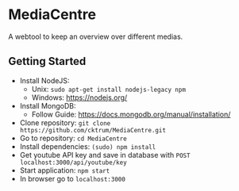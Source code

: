 # MediaCentre
A webtool to keep an overview over different medias.

## Getting Started
- Install NodeJS: 
  - Unix: ``sudo apt-get install nodejs-legacy npm``
  - Windows: https://nodejs.org/
- Install MongoDB:
  - Follow Guide: https://docs.mongodb.org/manual/installation/
- Clone repository: ``git clone https://github.com/cktrum/MediaCentre.git``
- Go to repository: ``cd MediaCentre``
- Install dependencies: ``(sudo) npm install``
- Get youtube API key and save in database with ``POST localhost:3000/api/youtube/key``
- Start application: ``npm start``
- In browser go to ``localhost:3000``
